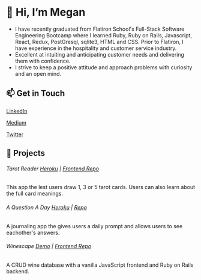 # 👋  Hi, I’m Megan
- I have recently graduated from Flatiron School's Full-Stack Software Engineering Bootcamp where I learned Ruby, Ruby on Rails, Javascript,
  React, Redux, PostGresql, sqlite3, HTML and CSS. Prior to Flatiron, I have experience in the hospitality and customer service industry.
- Excellent at intuiting and anticipating customer needs and delivering them with confidence.
- I strive to keep a positive attitude and approach problems with curiosity and an open mind.

## 📫  Get in Touch
[LinkedIn](https://linkedin.com/in/megan-schertz)

[Medium](https://meggs.medium.com/)

[Twitter](https://twitter.com/schertz_megan)

## :school:  Projects

###### Tarot Reader [Heroku](https://tarot-card-reader.herokuapp.com) | [Frontend Repo](https://github.com/meggs1/tarot-frontend)
This app the lest users draw 1, 3 or 5 tarot cards. Users can also learn about the full card meanings.

###### A Question A Day [Heroku](https://a-question-a-day.herokuapp.com) | [Repo](https://github.com/meggs1/question-a-day)
A journaling app the gives users a daily prompt and allows users to see eachother's answers.

###### Winescape [Demo](https://youtu.be/NMtqQohtbNg) | [Frontend Repo](https://github.com/meggs1/js-project-frontend)
A CRUD wine database with a vanilla JavaScript frontend and Ruby on Rails backend.
